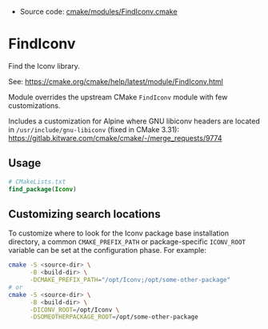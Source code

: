 <!-- This is auto-generated file. -->
* Source code: [cmake/modules/FindIconv.cmake](https://github.com/petk/php-build-system/blob/master/cmake/cmake/modules/FindIconv.cmake)

# FindIconv

Find the Iconv library.

See: https://cmake.org/cmake/help/latest/module/FindIconv.html

Module overrides the upstream CMake `FindIconv` module with few customizations.

Includes a customization for Alpine where GNU libiconv headers are located in
`/usr/include/gnu-libiconv` (fixed in CMake 3.31):
https://gitlab.kitware.com/cmake/cmake/-/merge_requests/9774

## Usage

```cmake
# CMakeLists.txt
find_package(Iconv)
```

## Customizing search locations

To customize where to look for the Iconv package base
installation directory, a common `CMAKE_PREFIX_PATH` or
package-specific `ICONV_ROOT` variable can be set at
the configuration phase. For example:

```sh
cmake -S <source-dir> \
      -B <build-dir> \
      -DCMAKE_PREFIX_PATH="/opt/Iconv;/opt/some-other-package"
# or
cmake -S <source-dir> \
      -B <build-dir> \
      -DICONV_ROOT=/opt/Iconv \
      -DSOMEOTHERPACKAGE_ROOT=/opt/some-other-package
```
